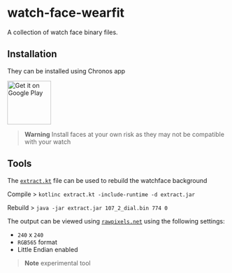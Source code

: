 # watch-face-wearfit
 
 A collection of watch face binary files.
 
 ## Installation
 
 They can be installed using Chronos app
 
 <a href='https://play.google.com/store/apps/details?id=com.fbiego.chronos&pcampaignid=pcampaignidMKT-Other-global-all-co-prtnr-py-PartBadge-Mar2515-1'><img alt='Get it on Google Play' height="100px" src='https://play.google.com/intl/en_us/badges/static/images/badges/en_badge_web_generic.png'/></a>


> **Warning**
> Install faces at your own risk as they may not be compatible with your watch

## Tools

The [`extract.kt`](tools/extract.kt) file can be used to rebuild the watchface background

Compile > `kotlinc extract.kt -include-runtime -d extract.jar`

Rebuild > `java -jar extract.jar 107_2_dial.bin 774 0`

The output can be viewed using [`rawpixels.net`](http://rawpixels.net/) using the following settings:

- `240` x `240`
- `RGB565` format
- Little Endian enabled

> **Note**
> experimental tool
